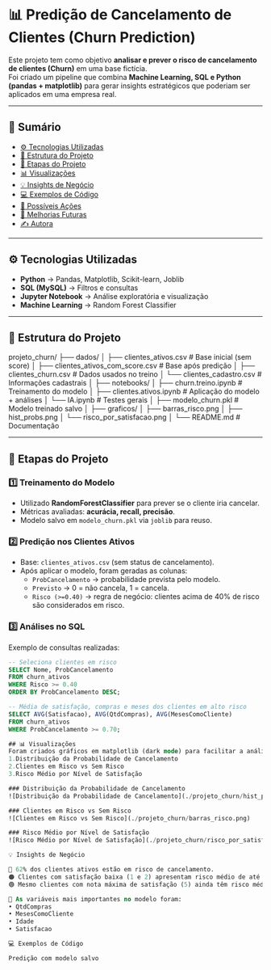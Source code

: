 # 📊 Predição de Cancelamento de Clientes (Churn Prediction)

Este projeto tem como objetivo **analisar e prever o risco de cancelamento de clientes (Churn)** em uma base fictícia.  
Foi criado um pipeline que combina **Machine Learning, SQL e Python (pandas + matplotlib)** para gerar insights estratégicos que poderiam ser aplicados em uma empresa real.

---

## 📌 Sumário
- [⚙️ Tecnologias Utilizadas](#️-tecnologias-utilizadas)
- [📂 Estrutura do Projeto](#-estrutura-do-projeto)
- [🚀 Etapas do Projeto](#-etapas-do-projeto)
- [📊 Visualizações](#-visualizações)
- [💡 Insights de Negócio](#-insights-de-negócio)
- [💻 Exemplos de Código](#-exemplos-de-código)
- [🎯 Possíveis Ações](#-possíveis-ações)
- [🔮 Melhorias Futuras](#-melhorias-futuras)
- [✍️ Autora](#️-autora)

---

## ⚙️ Tecnologias Utilizadas
- **Python** → Pandas, Matplotlib, Scikit-learn, Joblib  
- **SQL (MySQL)** → Filtros e consultas  
- **Jupyter Notebook** → Análise exploratória e visualização  
- **Machine Learning** → Random Forest Classifier  

---

## 📂 Estrutura do Projeto
projeto_churn/
├── dados/
│   ├── clientes_ativos.csv              # Base inicial (sem score)
│   ├── clientes_ativos_com_score.csv    # Base após predição
│   ├── clientes_churn.csv               # Dados usados no treino
│   └── clientes_cadastro.csv            # Informações cadastrais
│
├── notebooks/
│   ├── churn.treino.ipynb               # Treinamento do modelo
│   ├── clientes.ativos.ipynb            # Aplicação do modelo + análises
│   └── IA.ipynb                         # Testes gerais
│
├── modelo_churn.pkl                     # Modelo treinado salvo
│
├── graficos/
│   ├── barras_risco.png
│   ├── hist_probs.png
│   └── risco_por_satisfacao.png
│
└── README.md                            # Documentação

---

## 🚀 Etapas do Projeto

### 1️⃣ Treinamento do Modelo
- Utilizado **RandomForestClassifier** para prever se o cliente iria cancelar.  
- Métricas avaliadas: **acurácia, recall, precisão**.  
- Modelo salvo em `modelo_churn.pkl` via `joblib` para reuso.  

### 2️⃣ Predição nos Clientes Ativos
- Base: `clientes_ativos.csv` (sem status de cancelamento).  
- Após aplicar o modelo, foram geradas as colunas:  
  - `ProbCancelamento` → probabilidade prevista pelo modelo.  
  - `Previsto` → 0 = não cancela, 1 = cancela.  
  - `Risco (>=0.40)` → regra de negócio: clientes acima de 40% de risco são considerados em risco.  

### 3️⃣ Análises no SQL
Exemplo de consultas realizadas:

```sql
-- Seleciona clientes em risco
SELECT Nome, ProbCancelamento
FROM churn_ativos
WHERE Risco >= 0.40
ORDER BY ProbCancelamento DESC;

-- Média de satisfação, compras e meses dos clientes em alto risco
SELECT AVG(Satisfacao), AVG(QtdCompras), AVG(MesesComoCliente)
FROM churn_ativos
WHERE ProbCancelamento >= 0.70;

## 📊 Visualizações
Foram criados gráficos em matplotlib (dark mode) para facilitar a análise:
1.Distribuição da Probabilidade de Cancelamento
2.Clientes em Risco vs Sem Risco
3.Risco Médio por Nível de Satisfação

### Distribuição da Probabilidade de Cancelamento
![Distribuição da Probabilidade de Cancelamento](./projeto_churn/hist_probs.png)

### Clientes em Risco vs Sem Risco
![Clientes em Risco vs Sem Risco](./projeto_churn/barras_risco.png)

### Risco Médio por Nível de Satisfação
![Risco Médio por Nível de Satisfação](./projeto_churn/risco_por_satisfacao.png)

💡 Insights de Negócio

🔴 62% dos clientes ativos estão em risco de cancelamento.
🟠 Clientes com satisfação baixa (1 e 2) apresentam risco médio de até 53%.
🟢 Mesmo clientes com nota máxima de satisfação (5) ainda têm risco médio de 42%, mostrando que outros fatores (tempo de cliente, quantidade de compras, plano contratado) influenciam fortemente.

📌 As variáveis mais importantes no modelo foram:
• QtdCompras
• MesesComoCliente
• Idade
• Satisfacao

💻 Exemplos de Código

Predição com modelo salvo





